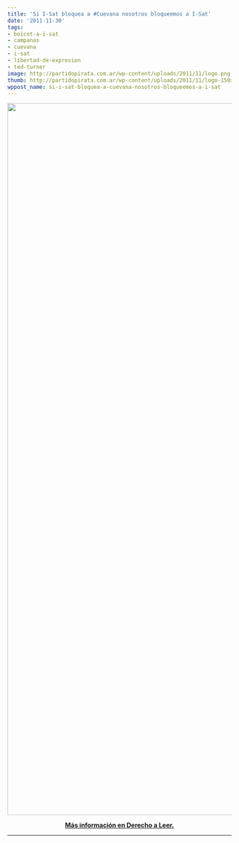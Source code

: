 ```yaml
---
title: 'Si I-Sat bloquea a #Cuevana nosotros bloqueemos a I-Sat'
date: '2011-11-30'
tags:
- boicot-a-i-sat
- campanas
- cuevana
- i-sat
- libertad-de-expresion
- ted-turner
image: http://partidopirata.com.ar/wp-content/uploads/2011/11/logo.png
thumb: http://partidopirata.com.ar/wp-content/uploads/2011/11/logo-150x78.png
wppost_name: si-i-sat-bloquea-a-cuevana-nosotros-bloqueemos-a-i-sat
---
```


<img class="aligncenter" title="Bloqueemos a I-Sat" src="http://4.bp.blogspot.com/-DBHLZZ3yFWA/TtZYk_W3c7I/AAAAAAAAEdw/N-TClJ4iGjg/s1600/cuevana-big.png" alt="" width="605" height="1600" />
<p style="text-align: center;"><strong><a href="http://www.derechoaleer.org/2011/11/comienza-el-bloqueo-cuevana.html" target="_blank">Más información en Derecho a Leer.</a></strong></p>


<hr />
